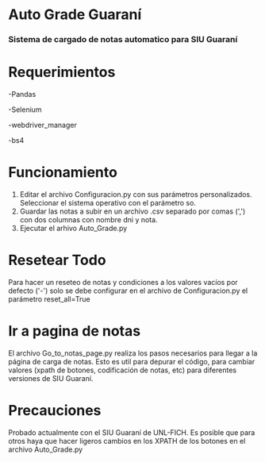 # Auto Grade Guaraní
### Sistema de cargado de notas automatico para SIU Guaraní



# Requerimientos
-Pandas

-Selenium

-webdriver_manager

-bs4

# Funcionamiento
1) Editar el archivo Configuracion.py con sus parámetros personalizados. Seleccionar el sistema operativo con el parámetro so.
2) Guardar las notas a subir en un archivo .csv separado por comas (',') con dos columnas con nombre dni y nota.
3) Ejecutar el arhivo Auto_Grade.py
# Resetear Todo
Para hacer un reseteo de notas y condiciones a los valores vacíos por defecto ('-') solo se debe configurar en el archivo de Configuracion.py el parámetro reset_all=True
# Ir a pagina de notas
El archivo Go_to_notas_page.py realiza los pasos necesarios para llegar a la página de carga de notas. Esto es util para depurar el código, para cambiar valores (xpath de botones, codificación de notas, etc) para diferentes versiones de SIU Guaraní. 
# Precauciones
Probado actualmente con el SIU Guaraní de UNL-FICH. Es posible que para otros haya que hacer ligeros cambios en los XPATH de los botones en el archivo Auto_Grade.py
